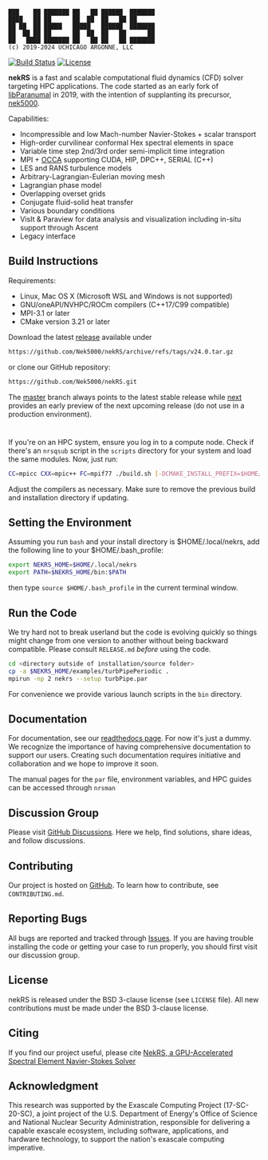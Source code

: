```
███    ██ ███████ ██   ██ ██████  ███████
████   ██ ██      ██  ██  ██   ██ ██     
██ ██  ██ █████   █████   ██████  ███████
██  ██ ██ ██      ██  ██  ██   ██      ██
██   ████ ███████ ██   ██ ██   ██ ███████ 
(c) 2019-2024 UCHICAGO ARGONNE, LLC
```

[![Build Status](https://travis-ci.com/Nek5000/nekRS.svg?branch=master)](https://travis-ci.com/Nek5000/nekRS)
[![License](https://img.shields.io/badge/License-BSD%203--Clause-orange.svg)](https://opensource.org/licenses/BSD-3-Clause)

**nekRS** is a fast and scalable computational fluid dynamics (CFD) solver targeting HPC applications. The code started as an early fork of [libParanumal](https://github.com/paranumal/libparanumal) in 2019, with the intention of supplanting its precursor, [nek5000](https://github.com/Nek5000/Nek5000).

Capabilities:

* Incompressible and low Mach-number Navier-Stokes + scalar transport 
* High-order curvilinear conformal Hex spectral elements in space 
* Variable time step 2nd/3rd order semi-implicit time integration
* MPI + [OCCA](https://github.com/libocca/occa) supporting CUDA, HIP, DPC++, SERIAL (C++)
* LES and RANS turbulence models
* Arbitrary-Lagrangian-Eulerian moving mesh
* Lagrangian phase model
* Overlapping overset grids
* Conjugate fluid-solid heat transfer
* Various boundary conditions
* VisIt & Paraview for data analysis and visualization including in-situ support through Ascent
* Legacy interface

## Build Instructions

Requirements:
* Linux, Mac OS X (Microsoft WSL and Windows is not supported) 
* GNU/oneAPI/NVHPC/ROCm compilers (C++17/C99 compatible)
* MPI-3.1 or later
* CMake version 3.21 or later 

Download the latest [release](https://github.com/Nek5000/nekRS/releases) available under

```sh
https://github.com/Nek5000/nekRS/archive/refs/tags/v24.0.tar.gz 
```

or clone our GitHub repository:

```sh
https://github.com/Nek5000/nekRS.git
```
The [master](https://github.com/Nek5000/nekRS) branch always points to the latest stable release while [next](https://github.com/Nek5000/nekRS/tree/next) 
provides an early preview of the next upcoming release (do not use in a production environment).

#
If you're on an HPC system, ensure you log in to a compute node. Check if there's an `nrsqsub` script in the `scripts` directory for your system and load the same modules. Now, just run:

```sh
CC=mpicc CXX=mpic++ FC=mpif77 ./build.sh [-DCMAKE_INSTALL_PREFIX=$HOME/.local/nekrs] [<options>]
```
Adjust the compilers as necessary. Make sure to remove the previous build and installation directory if updating.

## Setting the Environment

Assuming you run `bash` and your install directory is $HOME/.local/nekrs, 
add the following line to your $HOME/.bash_profile:

```sh
export NEKRS_HOME=$HOME/.local/nekrs
export PATH=$NEKRS_HOME/bin:$PATH
```
then type `source $HOME/.bash_profile` in the current terminal window. 

## Run the Code

We try hard not to break userland but the code is evolving quickly so things might change from one version to another without being backward compatible. Please consult `RELEASE.md` *before* using the code.  

```sh
cd <directory outside of installation/source folder>
cp -a $NEKRS_HOME/examples/turbPipePeriodic .
mpirun -np 2 nekrs --setup turbPipe.par
```
For convenience we provide various launch scripts in the `bin` directory.

## Documentation 
For documentation, see our [readthedocs page](https://nekrs.readthedocs.io/en/latest/). For now it's just a dummy. We recognize the importance of having comprehensive documentation to support our users. Creating such documentation requires initiative and collaboration and we hope to improve it soon. 

The manual pages for the `par` file, environment variables, and HPC guides can be accessed through `nrsman`

## Discussion Group
Please visit [GitHub Discussions](https://github.com/Nek5000/nekRS/discussions). Here we help, find solutions, share ideas, and follow discussions.

## Contributing
Our project is hosted on [GitHub](https://github.com/Nek5000/nekRS). To learn how to contribute, see `CONTRIBUTING.md`.

## Reporting Bugs
All bugs are reported and tracked through [Issues](https://github.com/Nek5000/nekRS/issues). If you are having trouble installing the code or getting your case to run properly, you should first visit our discussion group.

## License
nekRS is released under the BSD 3-clause license (see `LICENSE` file). 
All new contributions must be made under the BSD 3-clause license.

## Citing
If you find our project useful, please cite [NekRS, a GPU-Accelerated Spectral Element Navier-Stokes Solver](https://www.sciencedirect.com/science/article/abs/pii/S0167819122000710) 

## Acknowledgment
This research was supported by the Exascale Computing Project (17-SC-20-SC), 
a joint project of the U.S. Department of Energy's Office of Science and National Nuclear Security 
Administration, responsible for delivering a capable exascale ecosystem, including software, 
applications, and hardware technology, to support the nation's exascale computing imperative.
